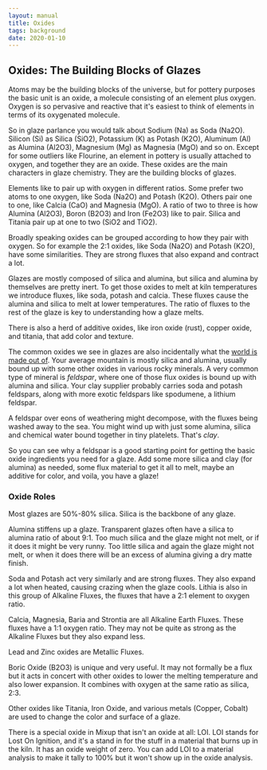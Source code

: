 ```yaml
---
layout: manual
title: Oxides
tags: background
date: 2020-01-10
---
```

## Oxides: The Building Blocks of Glazes

Atoms may be the building blocks of the universe,
but for pottery purposes the basic unit is an oxide, a molecule consisting 
of an element plus oxygen. Oxygen is so pervasive and reactive that
it's easiest to think of elements in terms of its oxygenated molecule.

So in glaze parlance you would talk about Sodium (Na) as Soda (Na2O). 
Silicon (Si) as Silica (SiO2), Potassium (K) as Potash (K2O), 
Aluminum (Al) as Alumina (Al2O3), Magnesium (Mg) as Magnesia (MgO) and so on. 
Except for some outliers like Flourine, an element in pottery is usually attached to oxygen, 
and together they are an oxide.
These oxides are the main characters in glaze chemistry. 
They are the building blocks of glazes.

Elements like to pair up with oxygen in different ratios. 
Some prefer two atoms to one oxygen, like Soda (Na2O) and Potash (K2O).
Others pair one to one, like Calcia (CaO) and Magnesia (MgO). 
A ratio of two to three is how Alumina (Al2O3), Boron (B2O3) 
and Iron (Fe2O3) like to pair. 
Silica and Titania pair up at one to two (SiO2 and TiO2).

Broadly speaking oxides can be grouped according to how they pair with oxygen. 
So for example the 2:1 oxides, like Soda (Na2O) and Potash (K2O), have some similarities.
They are strong fluxes that also expand and contract a lot.

Glazes are mostly composed of silica and alumina, 
but silica and alumina by themselves are pretty inert.
To get those oxides to melt at kiln temperatures we introduce fluxes, 
like soda, potash and calcia. 
These fluxes cause the alumina and silica to melt at lower temperatures.
The ratio of fluxes to the rest of the glaze is key to understanding how
a glaze melts.

There is also a herd of additive oxides, 
like iron oxide (rust), copper oxide, and titania,
that add color and texture. 

The common oxides we see in glazes are also incidentally what the 
[world is made out of](https://pubs.usgs.gov/pp/0127/report.pdf). 
Your average mountain is mostly silica and alumina, 
usually bound up with some other oxides in various rocky minerals. 
A very common type of mineral is *feldspar*, 
where one of those flux oxides is bound up with alumina and silica.
Your clay supplier probably carries soda and potash feldspars, 
along with more exotic feldspars like spodumene, a lithium feldspar.

A feldspar over eons of weathering might decompose, with the fluxes 
being washed away to the sea. You might wind up with just some alumina, 
silica and chemical water bound together in tiny platelets.
That's *clay*.

So you can see why a feldspar is a good starting point for getting the 
basic oxide ingredients you need for a glaze. 
Add some more silica and clay (for alumina) as needed,
some flux material to get it all to melt, 
maybe an additive for color, and voila, you have a glaze!

### Oxide Roles

Most glazes are 50%-80% silica. Silica is the backbone of any glaze.

Alumina stiffens up a glaze. Transparent glazes often have a silica to 
alumina ratio of about 9:1. Too much silica and the glaze might not melt, 
or if it does it might be very runny. 
Too little silica and again the glaze might not melt, or when it does
there will be an excess of alumina giving a dry matte finish.

Soda and Potash act very similarly and are strong fluxes. 
They also expand a lot when heated, causing crazing when the glaze cools.
Lithia is also in this group of Alkaline Fluxes, the fluxes that have
a 2:1 element to oxygen ratio.

Calcia, Magnesia, Baria and Strontia are all Alkaline Earth Fluxes. 
These fluxes have a 1:1 oxygen ratio.
They may not be quite as strong as the Alkaline Fluxes but they also expand
less.

Lead and Zinc oxides are Metallic Fluxes.

Boric Oxide (B2O3) is unique and very useful. It may not formally be a flux but
it acts in concert with other oxides to lower the melting temperature and also lower 
expansion. It combines with oxygen at the same ratio as silica, 2:3.

Other oxides like Titania, Iron Oxide, and various metals (Copper, Cobalt) are used 
to change the color and surface of a glaze.

There is a special oxide in Mixup that isn't an oxide at all: LOI. 
LOI stands for Lost On Ignition, and it's a stand in for
the stuff in a material that burns up in the kiln. It has an oxide weight of zero. 
You can add LOI to a material analysis to make it tally to 100% but it 
won't show up in the oxide analysis.